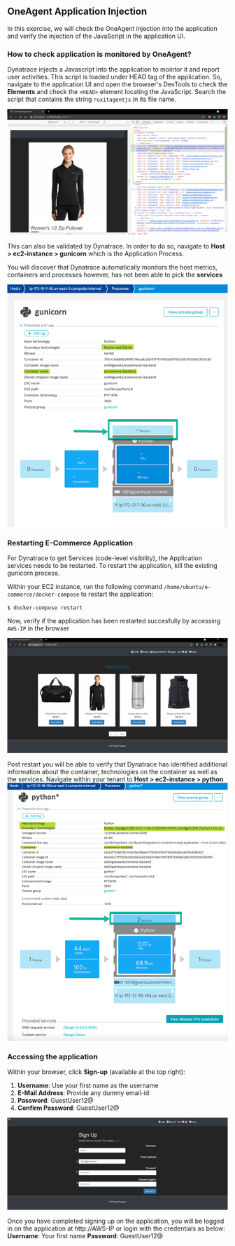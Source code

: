 ## OneAgent Application Injection

In this exercise, we will check the OneAgent injection into the application and verify the injection of the JavaScript in the application UI.

### How to check application is monitored by OneAgent?

Dynatrace injects a Javascript into the application to mointor it and report user activities.  This script is loaded under HEAD tag of the application. So, navigate to the application UI and open the browser's DevTools to check the **Elements** and check the `<HEAD>` element locating the JavaScript. Search the script that contains the string `ruxitagentjs` in its file name.

![Missing-JS-Tag](../../../assets/images/Missing-JSTag.png)

This can also be validated by Dynatrace. In order to do so, navigate to **Host > ec2-instance > gunicorn** which is the Application Process.

You will discover that Dynatrace automatically monitors the host metrics, containers and processes however, has not been able to pick the **services**

![Process-Unmonitored](../../../assets/images/Process-Unmonitored.png)

### Restarting E-Commerce Application

For Dynatrace to get Services (code-level visibility), the Application services needs to be restarted. To restart the application, kill the existing gunicorn process.

Within your EC2 instance, run the following command `/home/ubuntu/e-commerce/docker-compose` to restart the application:
```
$ docker-compose restart
```

Now, verify if the application has been restarted succesfully by accessing `AWS-IP` in the browser

![Application](../../../assets/images/Application.png)

Post restart you will be able to verify that Dynatrace has identified additional information about the container, technologies on the container as well as the services. Navigate within your tenant to **Host > ec2-instance > python**
![Process-monitored](../../../assets/images/Process-monitored.png)

### Accessing the application
Within your browser, click **Sign-up** (available at the top right):
1. **Username**: Use your first name as the username
1. **E-Mail Address**: Provide any dummy email-id
1. **Password**: GuestUser12@
1. **Confirm Password**: GuestUser12@

![Register](../../../assets/images/sign-user-app.png)

Once you have completed signing up on the application, you will be logged in on the application at http://AWS-IP or login with the credentials as below:
**Username**: Your first name
**Password**: GuestUser12@

<!-- ------------------------ -->

